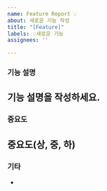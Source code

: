 ```yaml
---
name: Feature Report 💡
about: 새로운 기능 작성
title: "[Feature]"
labels: 💡새로운 기능
assignees: ''

---
```


### 기능 설명
기능 설명을 작성하세요.
 - 

### 중요도
중요도(상, 중, 하)
 - 

### 기타
 - 

